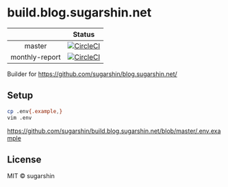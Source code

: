 # build.blog.sugarshin.net

|        | Status |
| :----: | :----: |
| master | [![CircleCI](https://circleci.com/gh/sugarshin/build.blog.sugarshin.net/tree/master.svg?style=svg&circle-token=e545838e6e8c95bb580a6b3e58bc21ba6f7eb0d9)](https://circleci.com/gh/sugarshin/build.blog.sugarshin.net/tree/master) |
| monthly-report | [![CircleCI](https://circleci.com/gh/sugarshin/build.blog.sugarshin.net/tree/monthly-report.svg?style=svg&circle-token=e545838e6e8c95bb580a6b3e58bc21ba6f7eb0d9)](https://circleci.com/gh/sugarshin/build.blog.sugarshin.net/tree/monthly-report) |

Builder for https://github.com/sugarshin/blog.sugarshin.net/

## Setup

```sh
cp .env{.example,}
vim .env
```

https://github.com/sugarshin/build.blog.sugarshin.net/blob/master/.env.example

## License

MIT © sugarshin
